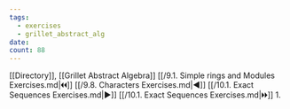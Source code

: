 ```yaml
---
tags:
  - exercises
  - grillet_abstract_alg
date:
count: 88
---
```

[[Directory]], [[Grillet Abstract Algebra]]
[[/9.1. Simple rings and Modules Exercises.md|🞀🞀]] [[/9.8. Characters Exercises.md|◀]] [[/10.1. Exact Sequences Exercises.md|▶]] [[/10.1. Exact Sequences Exercises.md|🞂🞂]]
1. 
